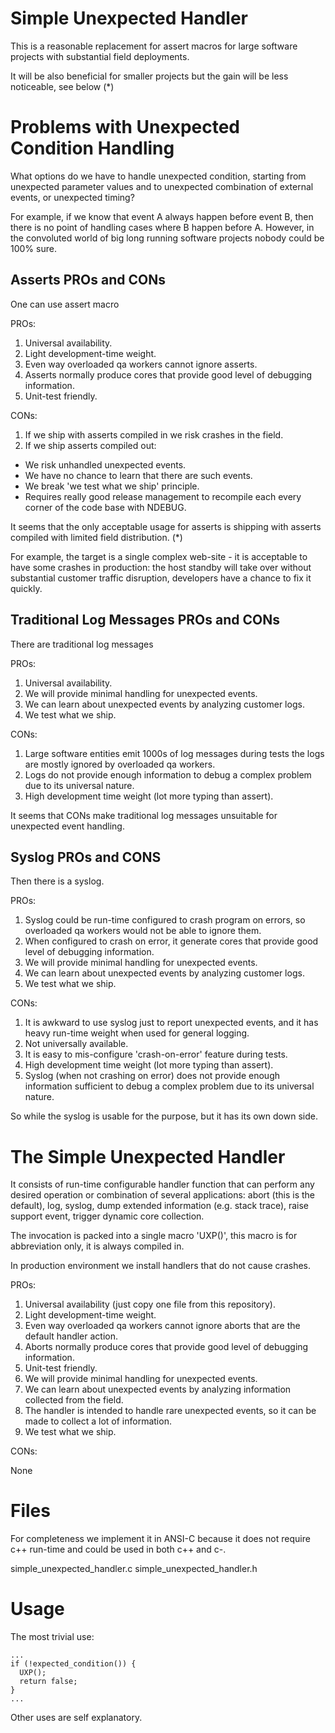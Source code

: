 # Simple Unexpected Handler

This is a reasonable replacement for assert macros for large
software projects with substantial field deployments.

It will be also beneficial for smaller projects but the gain will be
less noticeable, see below (*)

# Problems with Unexpected Condition Handling

What options do we have to handle unexpected condition,
starting from unexpected parameter values and to unexpected
combination of external events, or unexpected timing?

For example, if we know that event A always happen before event B,
then there is no point of handling cases where B happen before A.
However, in the convoluted world of big long running software projects
nobody could be 100% sure.

## Asserts PROs and CONs

One can use assert macro

PROs:

1. Universal availability.
2. Light development-time weight.
3. Even way overloaded qa workers cannot ignore asserts.
4. Asserts normally produce cores that provide good level
   of debugging information.
5. Unit-test friendly.

CONs:

1. If we ship with asserts compiled in we risk crashes in the field.
2. If we ship asserts compiled out:
* We risk unhandled unexpected events.
* We have no chance to learn that there are such events.
* We break 'we test what we ship' principle.
* Requires really good release management to recompile each every
  corner of the code base with NDEBUG.


It seems that the only acceptable usage for asserts is shipping with asserts
compiled with limited field distribution. (*)

For example, the target is a single
complex web-site - it is acceptable to have some crashes in production: the
host standby will take over without substantial customer traffic disruption,
developers have a chance to fix it quickly.


## Traditional Log Messages PROs and CONs

There are traditional log messages

PROs:

1. Universal availability.
2. We will provide minimal handling for unexpected events.
3. We can learn about unexpected events by analyzing customer logs.
4. We test what we ship.

CONs:

1. Large software entities emit 1000s of log messages during tests
   the logs are mostly ignored by overloaded qa workers.
2. Logs do not provide enough information to debug a complex
   problem due to its universal nature.
3. High development time weight (lot more typing than assert).

It seems that CONs make traditional log messages unsuitable
for unexpected event handling.

## Syslog PROs and CONS

Then there is a syslog.

PROs:

1. Syslog could be run-time configured to crash program on errors,
   so overloaded qa workers would not be able to ignore them.
2. When configured to crash on error, it generate cores that provide good
   level of debugging information.
3. We will provide minimal handling for unexpected events.
4. We can learn about unexpected events by analyzing customer logs.
5. We test what we ship.

CONs:

1. It is awkward to use syslog just to report unexpected events,
   and it has heavy run-time weight when used for general
   logging.
2. Not universally available.
3. It is easy to mis-configure 'crash-on-error' feature during tests.
4. High development time weight (lot more typing than assert).
5. Syslog (when not crashing on error) does not provide enough information
   sufficient to debug a complex problem due to its universal nature.

So while the syslog is usable for the purpose, but it has its own down side.


# The Simple Unexpected Handler

It consists of run-time configurable handler function that can perform any
desired operation or combination of several applications: abort (this is
the default), log, syslog, dump extended information (e.g. stack trace),
raise support event, trigger dynamic core collection.

The invocation is packed into a single macro 'UXP()', this macro is for
abbreviation only, it is always compiled in.

In production environment we install handlers that do not cause crashes.

PROs:

1. Universal availability (just copy one file from this repository).
2. Light development-time weight.
3. Even way overloaded qa workers cannot ignore aborts that are the default
   handler action.
4. Aborts normally produce cores that provide good level
   of debugging information.
5. Unit-test friendly.
6. We will provide minimal handling for unexpected events.
7. We can learn about unexpected events by analyzing information
   collected from the field.
8. The handler is intended to handle rare unexpected events,
   so it can be made to collect a lot of information.
9. We test what we ship.


CONs:

None


# Files

For completeness we implement it in ANSI-C because
it does not require c++ run-time and could be used in both
c++ and c-.

simple_unexpected_handler.c
simple_unexpected_handler.h

# Usage

The most trivial use:

    ...
    if (!expected_condition()) {
      UXP();
      return false;
    }
    ...

Other uses are self explanatory.
